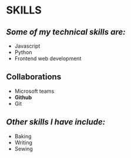 # SKILLS

## _Some of my __technical skills__ are:_
- Javascript
- Python
- Frontend web development

## Collaborations
- Microsoft teams
- __Github__
- Git

## _Other skills I have include:_
- Baking
- Writing
- Sewing



